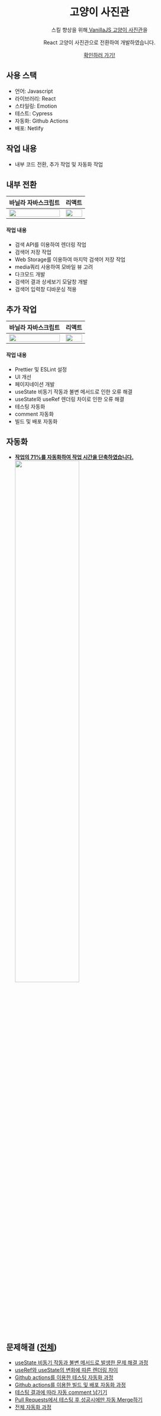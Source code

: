<h1 align="center">고양이 사진관</h1>
<p align="center">스킬 향상을 위해<a href="https://github.com/geunu97/Repository_VanillaJS_Cat"> VanillaJS 고양이 사진관</a>을</p>
<p align="center">React 고양이 사진관으로 전환하여 개발하였습니다.</p>
<p align="center"><a href="https://geunu-react-cat.netlify.app" title="고양이 사진관">확인하러 가기!</a></p>

## 사용 스택

- 언어: Javascript <br>
- 라이브러리: React <br>
- 스타일링: Emotion <br>
- 테스트: Cypress <br>
- 자동화: Github Actions <br>
- 배포: Netlify <br>

## 작업 내용

- 내부 코드 전환, 추가 작업 및 자동화 작업

## 내부 전환

|                                                   **바닐라 자바스크립트**                                                    |                                                          **리액트**                                                          |
| :--------------------------------------------------------------------------------------------------------------------------: | :--------------------------------------------------------------------------------------------------------------------------: |
| <img width=100% src="https://user-images.githubusercontent.com/73439375/181865088-37b1e311-ae49-4bee-ac7e-dd6a01105616.png"> | <img width=100% src="https://user-images.githubusercontent.com/73439375/181865093-abc572a7-c7db-4ee2-b514-062f206b7a2b.png"> |

#### 작업 내용

- 검색 API를 이용하여 렌더링 작업
- 검색어 저장 작업
- Web Storage를 이용하여 마지막 검색어 저장 작업
- media쿼리 사용하여 모바일 뷰 고려
- 다크모드 개발
- 검색어 결과 상세보기 모달창 개발
- 검색어 입력창 디바운싱 적용

## 추가 작업

|                                                   **바닐라 자바스크립트**                                                    |                                                          **리액트**                                                          |
| :--------------------------------------------------------------------------------------------------------------------------: | :--------------------------------------------------------------------------------------------------------------------------: |
| <img width=100% src="https://user-images.githubusercontent.com/73439375/182106600-1fe0179e-dbc2-4df1-a899-50bd1cda15de.png"> | <img width=100% src="https://user-images.githubusercontent.com/73439375/182107132-660be67d-3370-4e8f-b0e7-b850b3bc8632.png"> |

#### 작업 내용

- Prettier 및 ESLint 설정
- UI 개선
- 페이지네이션 개발
- useState 비동기 작동과 불변 메서드로 인한 오류 해결
- useState와 useRef 렌더링 차이로 인한 오류 해결
- 테스팅 자동화
- comment 자동화
- 빌드 및 배포 자동화

## 자동화

- <a href="https://geunu97.tistory.com/83"><b>작업의 71%를 자동화하여 작업 시간을 단축하였습니다.</b></a>
  <img width=60% src="https://user-images.githubusercontent.com/73439375/183237762-2ff427fd-5f08-4c69-a09a-0747f038a3d2.png">

## 문제해결  ([전체](https://geunu97-9.notion.site/440902f10d1642c1a3c27e584ba56f4c))

- <a href="https://geunu97.tistory.com/74">useState 비동기 작동과 불변 메서드로 발생한 문제 해결 과정</a>
- <a href="https://geunu97.tistory.com/86">useRef와 useState의 변화에 따른 렌더링 차이</a>
- <a href="https://geunu97.tistory.com/77">Github actions를 이용한 테스팅 자동화 과정</a>
- <a href="https://geunu97.tistory.com/82">Github actions를 이용한 빌드 및 배포 자동화 과정</a>
- <a href="https://geunu97.tistory.com/84">테스팅 결과에 따라 자동 comment 남기기</a>
- <a href="https://geunu97.tistory.com/80">Pull Requests에서 테스팅 후 성공시에만 자동 Merge하기</a>
- <a href="https://geunu97.tistory.com/83">전체 자동화 과정</b></a>

